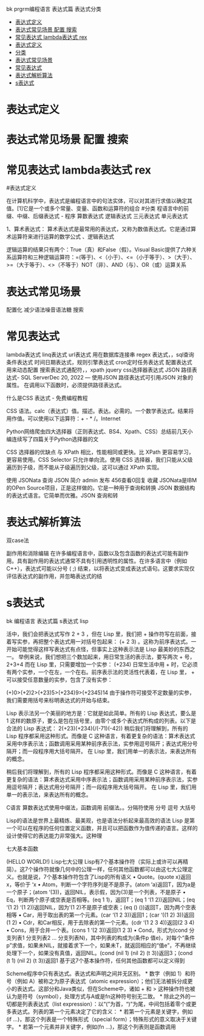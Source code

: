  

bk prgrm编程语言 表达式篇  表达式分类

<!-- TOC -->

- [表达式定义](#表达式定义)
- [表达式常见场景  配置  搜索](#表达式常见场景--配置--搜索)
- [常见表达式 lambda表达式  rex](#常见表达式-lambda表达式--rex)
- [表达式定义](#表达式定义)
- [分类](#分类)
- [表达式常见场景](#表达式常见场景)
- [常见表达式](#常见表达式)
- [表达式解析算法](#表达式解析算法)
- [s表达式](#s表达式)

<!-- /TOC -->

# 表达式定义
# 表达式常见场景  配置  搜索

# 常见表达式 lambda表达式  rex

#表达式定义

在计算机科学中，表达式是编程语言中的句法实体，可以对其进行求值以确定其值。[1]它是一个或多个常量、变量、函数和运算符的组合
#分类
程语言中的前缀、中缀、后缀表达式 - 程序
算数表达式 逻辑表达式
三元表达式  单元表达式

1、算术表达式：
算术表达式是最常用的表达式，又称为数值表达式。它是通过算术运算符来进行运算的数学公式
、逻辑表达式

逻辑运算的结果只有两个：True（真）和False（假）。Visual Basic提供了六种关系运算符和三种逻辑运算符：=(等于)、<（小于）、<=（小于等于）、>（大于）、>=（大于等于）、<>（不等于）NOT（非）、AND（与）、OR（或）运算关系

# 表达式常见场景
配置化  减少语法噪音语法糖  搜索

# 常见表达式
lambda表达式  linq表达式
url表达式   用在数据库连接串
regex   表达式，，sql查询条件表达式
时间日期表达式，规则引擎表达式
cron定时任务表达式
配置表达式 用来动态配置
搜索表达式通配符，，xpath
jquery css选择器表达式
JSON 路径表达式- SQL ServerDec 20, 2022 — 使用JSON 路径表达式可引用JSON 对象的属性。 在调用以下函数时，必须提供路径表达式。



什么是CSS 表达式 - 免费编程教程



CSS 语法。calc（表达式）值。描述。表达。必需的。一个数学表达式。结果将用作值。可以使用以下运算符：+ - * /。Internet

Python网络爬虫四大选择器（正则表达式、BS4、Xpath、CSS）总结前几天小编连续写了四篇关于Python选择器的文

CSS 选择器的优缺点
与 XPath 相比，性能相同或更快。比 XPath 更容易学习，更容易使用。CSS Selector 只允许单向流。使用 CSS 选择器，我们只能从父级遍历到子级，而不能从子级遍历到父级，这可以通过 XPath 实现。

使用 JSONata 查询 JSON 简介
admin 发布 456查看0回复 收藏
JSONata是IBM的OPen Source项目，正是这样做的。它是一种用于查询和转换 JSON 数据结构的表达式语言。它简单而优雅。JSON 查询和转


# 表达式解析算法
双case法


副作用和消除编辑
在许多编程语言中，函数以及包含函数的表达式可能有副作用。具有副作用的表达式通常不具有引用透明性的属性。在许多语言中（例如 C++），表达式可能以分号 ( ;) 结束，以将表达式变成表达式语句。这要求实现仅评估表达式的副作用，并忽略表达式的结

# s表达式

bk 编程语言 表达式篇 s表达式 lisp

活中，我们会把表达式写作 2 + 3 ，但在 Lisp 里，我们把 + 操作符写在前面，接着写实参，再把整个表达式用一对括号包起来： (+ 2 3) 。这称为前序表达式。一开始可能觉得这样写表达式有点怪，但事实上这种表示法是 Lisp 最美妙的东西之一。
举例来说，我们想把三个数加起来，用日常生活的表示法，要写两次 + 号，
2+3+4
而在 Lisp 里，只需要增加一个实参：
(+234)
日常生活中用 + 时，它必须有两个实参，一个在左，一个在右。前序表示法的灵活性代表着，在 Lisp 里， + 可以接受任意数量的实参，包含了没有实参：

(+)0>(+2)2>(+23)5>(+234)9>(+2345)14
由于操作符可接受不定数量的实参，我们需要用括号来标明表达式的开始与结束。

Lisp 表示法另一个美丽的地方是：它就是如此简单。所有的 Lisp 表达式，要么是 1 这样的数原子，要么是包在括号里，由零个或多个表达式所构成的列表。以下是合法的 Lisp 表达式：
2(+23)(+234)(/(-71)(-42))
稍后我们将理解到，所有的 Lisp 程序都采用这种形式。而像是 C 这种语言，有着更复杂的语法：算术表达式采用中序表示法；函数调用采用某种前序表示法，实参用逗号隔开；表达式用分号隔开；而一段程序用大括号隔开。
在 Lisp 里，我们用单一的表示法，来表达所有的概念。

稍后我们将理解到，所有的 Lisp 程序都采用这种形式。而像是 C 这种语言，有着更复杂的语法：算术表达式采用中序表示法；函数调用采用某种前序表示法，实参用逗号隔开；表达式用分号隔开；而一段程序用大括号隔开。
在 Lisp 里，我们用单一的表示法，来表达所有的概念。

C语言 算数表达式使用中缀法，函数调用 前缀法。。分隔符使用 分号 逗号 大括号

Lisp的语法是世界上最精炼、最美观，也是语法分析起来最高效的语法
Lisp 是第一个可以在程序的任何位置定义函数，并且可以把函数作为值传递的语言。这样的设计使得它的表达能力非常强大。这种理

七大基本函数

(HELLO WORLD!)
Lisp七大公理
Lisp有7个基本操作符（实际上或许可以再精简）。这7个操作符就像几何中的公理一样，任何其他函数都可以由这七大公理定义。也就是说，7个基本操作符包含了Lisp的所有语义
• Quote。(quote x)返回x，等价于 ‘x
• Atom，判断一个字符序列是不是原子。(atom ‘a)返回T，因为a是一个原子；(atom ‘(3))，返回NIL，表示假，因为(3)是一个列表，不是原子
• Eq，判断两个原子或空表是否相等。(eq 1 1)，返回T；(eq 1 ‘(1 2))返回NIL；(eq ‘(1 2) ‘(1 2))返回NIL，因为’(1 2)不是原子或空表；(eq () ())返回T，因为两个空表相等
• Car，用于取出表的第一个元素。(car ‘(1 2 3))返回1；(car ‘((1 2) 3))返回(1 2)
• Cdr，和Car相反，用于去除表的第一个元素。(cdr ‘(1 2 3 4))返回(2 3 4)
• Cons，用于合并一个表。(cons 1 ‘(2 3))返回(1 2 3)
• Cond，形式为(cond 分支列表1 分支列表2 … 分支列表N)，其中列表的构成为(条件p 值e)，对每个“条件p”求值，如果未NIL，就接着求下一个，如果未T，就返回相应的“值e”，不再继续处理下一个，如果没有真值，返回NIL。(cond (nil 1) (nil 2) (t 3))返回3；(cond (t 1) (nil 2) (t 3))返回1
基于这7个基本操作符，任何其他函数都可以定义得到

Scheme程序中只有表达式。表达式和声明之间并无区别。 * 数字（例如 1）和符号（例如 A）被称之为原子表达式（atomic expression）；他们无法被拆分成更小的表达式。这部分和Java类似，但在Scheme中，诸如 + 和 > 这种操作符也被认为是符号（symbol），处理方式与A或是fn这种符号别无二致。 * 除此之外的一切都是列表表达式（list expression）：以“(”为首，“)”为尾，中间包括着零个或更多表达式。列表的第一个元素决定了它的含义： * 若第一个元素是关键字，例如(if …)，那这个列表是一个特殊形式（special form）；特殊形式的意义取决于关键字。 * 若第一个元素并非关键字，例如(fn …)，那这个列表则是函数调用